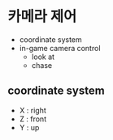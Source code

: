 # 카메라 제어 

- coordinate system 
- in-game camera control 
  - look at
  - chase 

## coordinate system 

- X : right
- Z : front 
- Y : up



